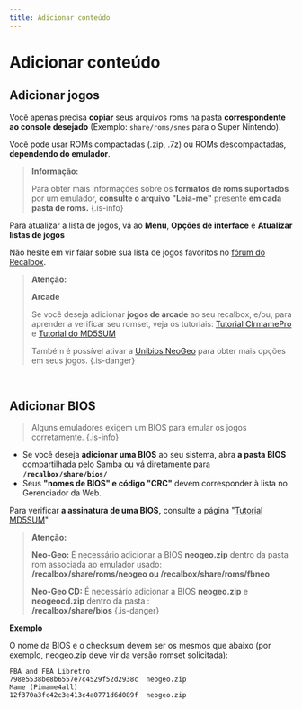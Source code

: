 ```yaml
---
title: Adicionar conteúdo
---
```


# Adicionar conteúdo

## Adicionar jogos <a id="adicionar-jogos"></a>

Você apenas precisa **copiar** seus arquivos roms na pasta **correspondente ao console desejado** \(Exemplo: `share/roms/snes` para o Super Nintendo\).

Você pode usar ROMs compactadas \(.zip, .7z\) ou ROMs descompactadas, **dependendo do emulador**.


>**Informação:**
>
>Para obter mais informações sobre os **formatos de roms suportados** por um emulador, **consulte o arquivo "Leia-me"** presente **em cada pasta de roms.**
{.is-info}

Para atualizar a lista de jogos, vá ao **Menu**, **Opções de interface** e **Atualizar listas de jogos**

Não hesite em vir falar sobre sua lista de jogos favoritos no [fórum do Recalbox](https://forum.recalbox.com/).


>**Atenção:**
>
>**Arcade**
>
> Se você deseja adicionar **jogos de arcade** ao seu recalbox,  e/ou, para aprender a verificar seu romset, veja os tutoriais: [Tutorial ClrmamePro](https://recalbox.gitbook.io/tutorials/v/portugues/utilitarios/gerenciamento-de-rom/tutorial-clrmamepro) e [Tutorial do MD5SUM](https://recalbox.gitbook.io/tutorials/v/portugues/utilitarios/gerenciamento-de-rom/tutorial-do-md5sum-verifique-o-checksum-md5-de-uma-rom-ou-bios)
>
>Também é possível ativar a [Unibios NeoGeo](https://recalbox.gitbook.io/tutorials/v/portugues/jogos/consoles/neo-geo/neogeo-unibios-arcade) para obter mais opções em seus jogos.
{.is-danger}

​

## Adicionar BIOS <a id="adicionar-bios"></a>


>Alguns emuladores exigem um BIOS para emular os jogos corretamente.
{.is-info}

* Se você deseja **adicionar uma BIOS** ao seu sistema, abra **a pasta BIOS** compartilhada pelo Samba ou vá diretamente para **`/recalbox/share/bios/`**
* Seus **"nomes de BIOS" e código "CRC"** devem corresponder à lista no Gerenciador da Web.

Para verificar **a assinatura de uma BIOS,** consulte a página "[Tutorial MD5SUM](https://recalbox.gitbook.io/tutorials/v/portugues/utilitarios/gerenciamento-de-rom/tutorial-do-md5sum-verifique-o-checksum-md5-de-uma-rom-ou-bios)"


>**Atenção:**
>
>**Neo-Geo:** É necessário adicionar a BIOS **neogeo.zip** dentro da pasta rom associada ao emulador usado:  
>**/recalbox/share/roms/neogeo ou /recalbox/share/roms/fbneo**
>
>**Neo-Geo CD:** É necessário adicionar a BIOS **neogeo.zip**  e **neogeocd.zip** dentro da pasta :  
>**/recalbox/share/bios**
{.is-danger}

**Exemplo**

O nome da BIOS e o checksum devem ser os mesmos que abaixo \(por exemplo, neogeo.zip deve vir da versão romset solicitada\):

```text
FBA and FBA Libretro
798e5538be8b6557e7c4529f52d2938c  neogeo.zip
Mame (Pimame4all)
12f370a3fc42c3e413c4a0771d6d089f  neogeo.zip
```

